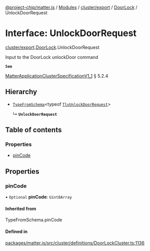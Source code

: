 [@project-chip/matter.js](../README.md) / [Modules](../modules.md) / [cluster/export](../modules/cluster_export.md) / [DoorLock](../modules/cluster_export.DoorLock.md) / UnlockDoorRequest

# Interface: UnlockDoorRequest

[cluster/export](../modules/cluster_export.md).[DoorLock](../modules/cluster_export.DoorLock.md).UnlockDoorRequest

Input to the DoorLock unlockDoor command

**`See`**

[MatterApplicationClusterSpecificationV1_1](spec_export.MatterApplicationClusterSpecificationV1_1.md) § 5.2.4

## Hierarchy

- [`TypeFromSchema`](../modules/tlv_export.md#typefromschema)\<typeof [`TlvUnlockDoorRequest`](../modules/cluster_export.DoorLock.md#tlvunlockdoorrequest)\>

  ↳ **`UnlockDoorRequest`**

## Table of contents

### Properties

- [pinCode](cluster_export.DoorLock.UnlockDoorRequest.md#pincode)

## Properties

### pinCode

• `Optional` **pinCode**: `Uint8Array`

#### Inherited from

TypeFromSchema.pinCode

#### Defined in

[packages/matter.js/src/cluster/definitions/DoorLockCluster.ts:1136](https://github.com/project-chip/matter.js/blob/3adaded6/packages/matter.js/src/cluster/definitions/DoorLockCluster.ts#L1136)
